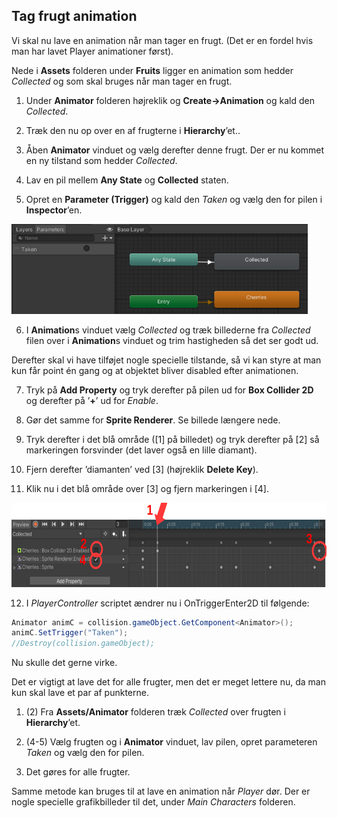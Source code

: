 ## Tag frugt animation

Vi skal nu lave en animation når man tager en frugt. (Det er en fordel
hvis man har lavet Player animationer først).

Nede i **Assets** folderen under **Fruits** ligger en animation som
hedder *Collected* og som skal bruges når man tager en frugt.

1.  Under **Animator** folderen højreklik og **Create-\>Animation** og
    kald den *Collected*.

2.  Træk den nu op over en af frugterne i **Hierarchy**’et..

3.  Åben **Animator** vinduet og vælg derefter denne frugt. Der er nu
    kommet en ny tilstand som hedder *Collected*.

4.  Lav en pil mellem **Any State** og **Collected** staten.

5.  Opret en **Parameter (Trigger)** og kald den *Taken* og vælg den for
    pilen i **Inspector**’en.

<img src="../media/image45.png"
style="width:4.93403in;height:1.50694in" />

6.  I **Animation**s vinduet vælg *Collected* og træk billederne fra
    *Collected* filen over i **Animation**s vinduet og trim hastigheden
    så det ser godt ud.

Derefter skal vi have tilføjet nogle specielle tilstande, så vi kan
styre at man kun får point én gang og at objektet bliver disabled efter
animationen.

7.  Tryk på **Add Property** og tryk derefter på pilen ud for **Box
    Collider 2D** og derefter på ’**+**’ ud for *Enable*.

8.  Gør det samme for **Sprite Renderer**. Se billede længere nede.

9.  Tryk derefter i det blå område (\[1\] på billedet) og tryk derefter
    på \[2\] så markeringen forsvinder (det laver også en lille
    diamant).

10. Fjern derefter ’diamanten’ ved \[3\] (højreklik **Delete Key**).

11. Klik nu i det blå område over \[3\] og fjern markeringen i \[4\].

<img src="../media/image46.png"
style="width:6.77222in;height:1.39653in" />

12. I *PlayerController* scriptet ændrer nu i OnTriggerEnter2D til
    følgende:

```csharp
Animator animC = collision.gameObject.GetComponent<Animator>();
animC.SetTrigger("Taken");
//Destroy(collision.gameObject);
```

Nu skulle det gerne virke.

Det er vigtigt at lave det for alle frugter, men det er meget lettere
nu, da man kun skal lave et par af punkterne.

1.  \(2\) Fra **Assets/Animator** folderen træk *Collected* over frugten
    i **Hierarchy**’et.

2.  (4-5) Vælg frugten og i **Animator** vinduet, lav pilen, opret
    parameteren *Taken* og vælg den for pilen.

3.  Det gøres for alle frugter.

Samme metode kan bruges til at lave en animation når *Player* dør. Der
er nogle specielle grafikbilleder til det, under *Main Characters*
folderen.
